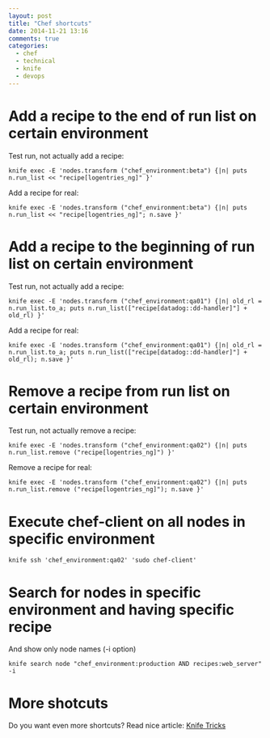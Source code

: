 ```yaml
---
layout: post
title: "Chef shortcuts"
date: 2014-11-21 13:16
comments: true
categories: 
  - chef
  - technical
  - knife
  - devops
---
```


# Add a recipe to the end of run list on certain environment

Test run, not actually add a recipe:

```
knife exec -E 'nodes.transform ("chef_environment:beta") {|n| puts n.run_list << "recipe[logentries_ng]" }'
```

Add a recipe for real:

```
knife exec -E 'nodes.transform ("chef_environment:beta") {|n| puts n.run_list << "recipe[logentries_ng]"; n.save }'
```

<!-- more -->

# Add a recipe to the beginning of run list on certain environment

Test run, not actually add a recipe:

```
knife exec -E 'nodes.transform ("chef_environment:qa01") {|n| old_rl = n.run_list.to_a; puts n.run_list(["recipe[datadog::dd-handler]"] + old_rl) }'
```

Add a recipe for real:

```
knife exec -E 'nodes.transform ("chef_environment:qa01") {|n| old_rl = n.run_list.to_a; puts n.run_list(["recipe[datadog::dd-handler]"] + old_rl); n.save }'
```

# Remove a recipe from run list on certain environment

Test run, not actually remove a recipe:

```
knife exec -E 'nodes.transform ("chef_environment:qa02") {|n| puts n.run_list.remove ("recipe[logentries_ng]") }'
```

Remove a recipe for real:

```
knife exec -E 'nodes.transform ("chef_environment:qa02") {|n| puts n.run_list.remove ("recipe[logentries_ng]"); n.save }'
```

# Execute chef-client on all nodes in specific environment

```
knife ssh 'chef_environment:qa02' 'sudo chef-client'
```

# Search for nodes in specific environment and having specific recipe
And show only node names (-i option)


```
knife search node "chef_environment:production AND recipes:web_server" -i
```

# More shotcuts

Do you want even more shortcuts? Read nice article: [Knife Tricks](http://dougireton.com/blog/2013/02/03/knife-tricks/)
